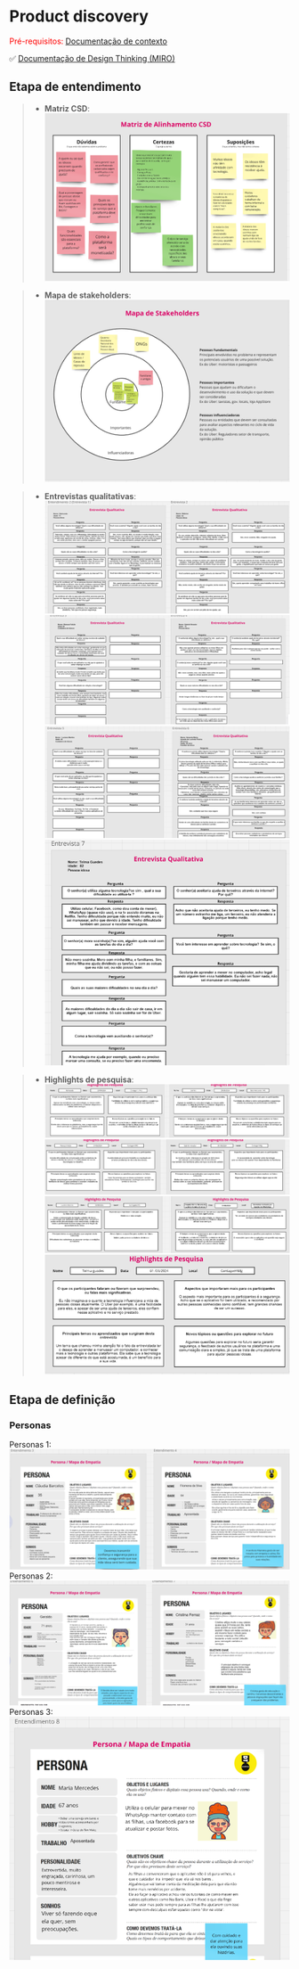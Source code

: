 # Product discovery

<span style="color:red">Pré-requisitos: <a href="01-Contexto.md"> Documentação de contexto</a></span>

✅ [Documentação de Design Thinking (MIRO)](files/GrupoCuidado+.pdf)

## Etapa de entendimento

>
> * **Matriz CSD**:![](images/Matriz%20CSD.png) 

> * **Mapa de stakeholders**: ![](images/Mapa%20de%20stakeholders.png) 

> * **Entrevistas qualitativas**: ![](images/Entrevistas%201.png)
![](images/Entrevistas%202.png)
![](images/Entrevistas%203.png)
![](images/Entrevista%204.png)

> * **Highlights de pesquisa**: ![](images/Highlights%201.png) 
![](images/Highlights%202.png)
![](images/Highlights%203.png)
![](images/Highlights%204.png)
> 
## Etapa de definição

### Personas

Personas 1: ![](images/Personas%201.png)
Personas 2: ![](images/Personas%202.png)
Personas 3: ![](images/Personas%203.png)


